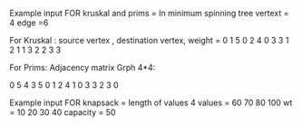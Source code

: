 
Example input FOR kruskal and prims =
In minimum spinning tree 
vertext = 4 
edge =6

For Kruskal :
source vertex , destination vertex, weight = 
0 1 5
0 2 4
0 3 3
1 2 1
1 3 2
2 3 3

For Prims:
Adjacency matrix Grph 4*4:

0 5 4 3
5 0 1 2
4 1 0 3
3 2 3 0

Example input FOR knapsack =
length of values 4
values = 60 70 80 100
wt = 10 20 30 40
capacity = 50 

